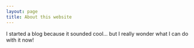 ```yaml
---
layout: page
title: About this website
---
```


I started a blog because it sounded cool... but I really wonder what I can do with it now!
